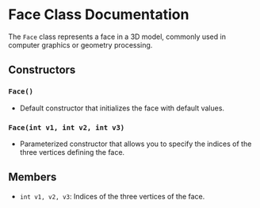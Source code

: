 # Face Class Documentation

The `Face` class represents a face in a 3D model, commonly used in computer graphics or geometry processing.

## Constructors

### `Face()`
- Default constructor that initializes the face with default values.

### `Face(int v1, int v2, int v3)`
- Parameterized constructor that allows you to specify the indices of the three vertices defining the face.

## Members

- `int v1, v2, v3`: Indices of the three vertices of the face.
